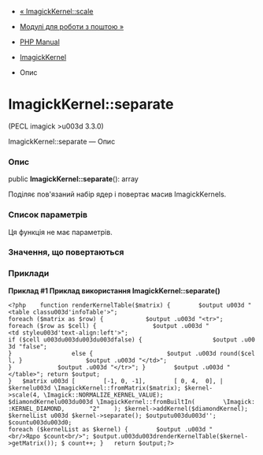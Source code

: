 - [« ImagickKernel::scale](imagickkernel.scale.md)
- [Модулі для роботи з поштою »](refs.remote.mail.md)

- [PHP Manual](index.md)
- [ImagickKernel](class.imagickkernel.md)
- Опис

# ImagickKernel::separate

(PECL imagick \>u003d 3.3.0)

ImagickKernel::separate — Опис

### Опис

public **ImagickKernel::separate**(): array

Поділяє пов'язаний набір ядер і повертає масив ImagickKernels.

### Список параметрів

Ця функція не має параметрів.

### Значення, що повертаються

### Приклади

**Приклад #1 Приклад використання **ImagickKernel::separate()****

` <?php    function renderKernelTable($matrix) {        $output u003d "<table classu003d'infoTable'>"; foreach ($matrix as $row) {            $output .u003d "<tr>"; foreach ($row as $cell) {                $output .u003d "<td styleu003d'text-align:left'>"; if ($cell u003du003du003du003dfalse) {                    $output .u003d "false"; }                 else {                     $output .u003d round($cell, }                  $output .u003d "</td>"; }             $output .u003d "</tr>"; }        $output .u003d "</table>"; return $output; }   $matrix u003d [        [-1, 0, -1],        [ 0, 4,  0], | $kernelu003d \ImagickKernel::fromMatrix($matrix); $kernel->scale(4, \Imagick::NORMALIZE_KERNEL_VALUE); $diamondKernelu003du003d \ImagickKernel::fromBuiltIn(        \Imagick::KERNEL_DIAMOND,       "2"    ); $kernel->addKernel($diamondKernel); $kernelList u003d $kernel->separate(); $outputu003du003d''; $countu003du003d0; foreach ($kernelList as $kernel) {        $output .u003d "<br/>Ядро $count<br/>"; $output.u003du003drenderKernelTable($kernel->getMatrix()); $ count++; }   return $output;?> `
